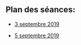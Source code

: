 ## Plan des séances:

* [3 septembre 2019](https://edisondelorgues.github.io/Math/190903)
- [5 septembre 2019](https://edisondelorgues.github.io/Math/190905)
